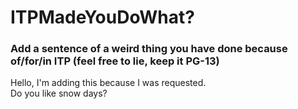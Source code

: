# ITPMadeYouDoWhat?

### Add a sentence of a weird thing you have done because of/for/in ITP (feel free to lie, keep it PG-13) 

Hello, I'm adding this because I was requested.  
Do you like snow days?
